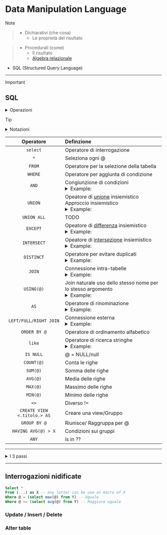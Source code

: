 # Data Manipulation Language

<!-- Teory -->
> [!NOTE]
>> - Dichiarativi (che cosa)
>>    - Le proprietà del risultato
>
>> - Procedurali (come)
>>    - Il risultato
>>    - [Algebra relazionale](./Algebra-Relazionale.md)
>
>- SQL (Structured Query Language)

***

>[!IMPORTANT]
>## SQL
>
> <!-- Operazioni -->
><details>
><summary>Operazioni</summary><br>
>
>> - Interrogazione
>>   - Select
>
>> - modifica
>>   - Insert
>>   - Delete
>>   - Update
></details>

<!--
Notazioni della repository
-->
>[!TIP]
><details>
><summary>Notazioni</summary>
><p align="center" >
>  
>| Operatore | Definzione |
>| :--: | :-- |
>| `@` | Argomento/Attributo |
<!--
| A | B |
| `###` | ### <br> <details> <summary>Example: </summary><br> ### </details> |
-->
></p>
></details>
>

<!--
SQL
-->

| Operatore | Definzione |
| :--: | :-- |
| `select` | Operatore di interrogazione |
| `*` | Seleziona ogni @ |
| `FROM` | Operatore per la selezione della tabella |
| `WHERE` | Operatore per aggiunta di condizione |
| `AND` | Congiunzione di condizioni <br> <details> <summary>Example: </summary><br> where A.@ = B.@ `AND` A.@ > 4 </details> |
| `UNION` | Opeatore di [unione](https://www.simatematica.it/wp-content/uploads/2022/12/image-15.png) insiemistico <br>Approccio insiemistico <br> <details> <summary>Example: </summary><br> select * from A `UNION` select * from B </details> |
| `UNION ALL` | TODO |
| `EXCEPT` | Opeatore di [differenza](https://encrypted-tbn0.gstatic.com/images?q=tbn:ANd9GcS4iwMT5roVJvi8-T0UOeAFv9S9ok2POEFW1Q&s) insiemistico <br> <details> <summary>Example: </summary><br> select * from A `EXCEPT` select * from B </details> |
| `INTERSECT` | Opeatore di [intersezione](https://encrypted-tbn0.gstatic.com/images?q=tbn:ANd9GcQ79kJndGh-1_wvL7iIoLOmBWqhosV_stQiUw&s) insiemistico <br> <details> <summary>Example: </summary><br> select * from A `INTERSECT` select * from B </details> |
| `DISTINCT` | Operatore per evitare duplicati  <br> <details> <summary>Example: </summary> select `DISTINCT` nome from A </details>  |
| `JOIN` | Connessione intra-tabelle <br> <details> <summary>Example: </summary><br> select * from A `JOIN` B `ON` A.@ = B.@ </details> |
| `USING(@)` | Join naturale uso dello stesso nome per lo stesso argomento <br> <details> <summary>Example: </summary><br> select * from A `JOIN` B `USING(@)` </details> |
| `AS` | Operatore di rinominazione <br> <details> <summary>Example: </summary><br> select data `AS` D from A </details> |
| `LEFT/FULL/RIGHT JOIN` | Connessione esterna <br> <details> <summary>Example: </summary><br> select * from A `LEFT JOIN` B using(@) </details> |
| `ORDER BY @` | Operatore di ordinamento alfabetico |
| `like` | Operatore di ricerca stringhe <br> <details> <summary>Example: </summary><br> where nome `like` 'A_d%' <br><br>Spiegazione: inizia per A e d come 3rd carattere  </details> |
| `IS NULL` | @ = NULL/null |
| `COUNT(@)` | Conta le righe |
| `SUM(@)` | Somma delle righe |
| `AVG(@)` | Media delle righe |
| `MAX(@)` | Massimo delle righe |
| `MIN(@)` | Minimo delle righe |
| `<>` | Diverso != |
| `CREATE VIEW <.titolo.> AS` | Creare una view/Gruppo  |
| `GROUP BY @` | Riunisce/ Raggruppa per @ |
| `HAVING AVG(@) > X` | Condizioni sui gruppi  |
| `ANY` | is in ??  |

***

<!-- p100 to check -->

<details>
<summary>I 3 passi</summary>
  
>1) Prodotto cartesiano
>  
>1) Selezione - select
>   
>1) Proiezione - @
</details>

***

## Interrogazioni nidificate

```SQL
Select *
From (...) as X -- any letter can be use as macro of X
Where @ = (select max(@) from Y) -- Uguale
Where @ >= (select avg(@) from Y) -- Maggiore uguale 
```

### Update / Insert / Delete
### Alter table
